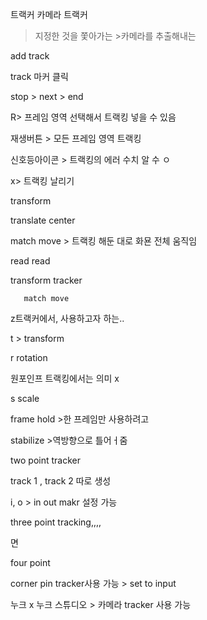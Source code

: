 트랙커                            카메라 트랙커

> 지정한 것을 쫓아가는 >카메라를 추출해내는

 

add track

track 마커 클릭

stop > next > end

R> 프레임 영역 선택해서 트랙킹 넣을 수 있음

재생버튼 > 모든 프레임 영역 트랙킹

 

신호등아이콘 > 트랙킹의 에러 수치 알 수 ㅇ

x> 트랙킹 날리기

 

transform

translate center

 

match move > 트랙킹 해둔 대로 화묜 전체 움직임

 

read                read

transform        tracker 

       match move

 

z트랙커에서, 사용하고자 하는..

t > transform

r rotation

원포인프 트랙킹에서는 의미 x

s scale 

 

frame hold >한 프레임만 사용하려고

 

stabilize >역방향으로 틀어ㅓ줌

 

two point tracker

track 1 , track 2 따로 생성

 

i, o > in out makr 설정 가능

 

 three point tracking,,,,

면

four point

corner pin tracker사용 가능 > set to input 

 

누크 x 누크 스튜디오 > 카메라 tracker 사용 가능
